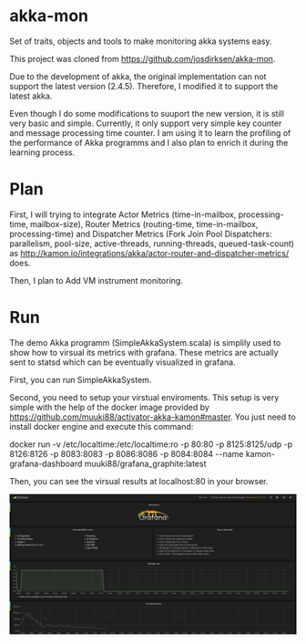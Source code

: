 # akka-mon
Set of traits, objects and tools to make monitoring akka systems easy.



This project was cloned from https://github.com/josdirksen/akka-mon.

Due to the development of akka, the original implementation can not support the latest version (2.4.5). Therefore, I modified it to support the latest akka. 

Even though I do some modifications to suuport the new version, it is still very basic and simple. Currently, it only support very simple key counter and message processing time counter. I am using it to learn the profiling of the performance of Akka programms and I also plan to enrich it during the learning process. 


# Plan

First, I will trying to integrate Actor Metrics (time-in-mailbox, processing-time, mailbox-size), Router Metrics (routing-time, time-in-mailbox, processing-time) and Dispatcher Metrics (Fork Join Pool Dispatchers: parallelism, pool-size, active-threads, running-threads, queued-task-count) as http://kamon.io/integrations/akka/actor-router-and-dispatcher-metrics/ does.

Then, I plan to Add VM instrument monitoring.


# Run

The demo Akka programm (SimpleAkkaSystem.scala) is simplily used to show how to virsual its metrics with grafana. These metrics are actually sent to statsd which can be eventually visualized in grafana.

First, you can run SimpleAkkaSystem.

Second, you need to setup your virstual enviroments. This setup is very simple with the help of the docker image provided by https://github.com/muuki88/activator-akka-kamon#master. You just need to install docker engine and execute this command: 

docker run -v /etc/localtime:/etc/localtime:ro -p 80:80 -p 8125:8125/udp -p 8126:8126 -p 8083:8083 -p 8086:8086 -p 8084:8084 --name kamon-grafana-dashboard muuki88/grafana_graphite:latest

Then, you can see the virsual results at localhost:80 in your browser.

![vistualdemo](https://github.com/hustnn/akka-mon/blob/master/images/dashboard.png)




